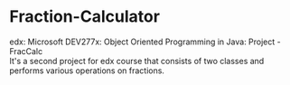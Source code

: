 # Fraction-Calculator
edx: Microsoft DEV277x: Object Oriented Programming in Java: Project - FracCalc   
It's a second project for edx course that consists of two classes and performs various operations on fractions. 
